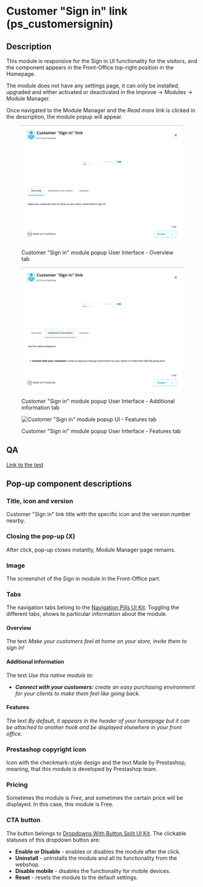 # Customer "Sign in" link (ps\_customersignin)

## Description

This module is responsive for the Sign in UI functionality for the visitors, and the component appears in the Front-Office top-right position in the Homepage.

The module does not have any settings page, it can only be installed, upgraded and either activated or deactivated in the Improve -> Modules -> Module Manager.

Once navigated to the Module Manager and the _Read more_ link is clicked in the description, the module popup will appear.

<figure><img src="../../../../../.gitbook/assets/image (89).png" alt=""><figcaption><p>Customer "Sign in" module popup User Interface - Overview tab</p></figcaption></figure>

<figure><img src="../../../../../.gitbook/assets/image (7).png" alt=""><figcaption><p>Customer "Sign in" module popup User Interface - Additional information tab</p></figcaption></figure>

<figure><img src="../../../../../.gitbook/assets/Screenshot 2022-07-12 at 15-58-06 Module manager • test.png" alt="Customer &#x22;Sign in&#x22; module popup UI - Features tab"><figcaption><p>Customer "Sign in" module popup User Interface - Features tab</p></figcaption></figure>

## QA&#x20;

[Link to the test](https://build.prestashop-project.org/test-scenarios/scenarios/core/functional/fo/classic/login.html)

## Pop-up component descriptions

### Title, icon and version

Customer "Sign in" link title with the specific icon and the version number nearby.

### Closing the pop-up (X)

After click, pop-up closes instantly, Module Manager page remains.

### Image

The screenshot of the Sign in module in the Front-Office part.

### Tabs

The navigation tabs belong to the [Navigation Pills UI Kit](https://build.prestashop-project.org/prestashop-ui-kit/?path=/story/navigation--navigation-pills). Toggling the different tabs, shows te particular information about the module.

#### Overview

The text _Make your customers feel at home on your store, invite them to sign in!_

#### Additional information

The text _Use this native module to:_

* _**Connect with your customers:** create an easy purchasing environment for your clients to make them feel like going back._

#### Features

The text _By default, it appears in the header of your homepage but it can be attached to another hook and be displayed elsewhere in your front office._

### Prestashop copyright icon

Icon with the checkmark-style design and the text Made by Prestashop, meaning, that this module is developed by Prestashop team.

### Pricing

Sometimes the module is _Free_, and sometimes the certain price will be displayed. In this case, this module is Free.

### CTA button

The button belongs to [Dropdowns With Button Split UI Kit](https://build.prestashop-project.org/prestashop-ui-kit/?path=/story/dropdowns--with-button-split). The clickable statuses of this dropdown button are:

* **Enable or Disable** - enables or disables the module after the click.
* **Uninstall** - uninstalls the module and all its functionality from the webshop.
* **Disable mobile** - disables the functionality for mobile devices.
* **Reset** - resets the module to the default settings.
